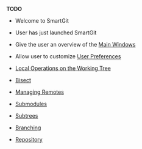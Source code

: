 **TODO**
- Welcome to SmartGit
- User has just launched SmartGit

- Give the user an overview of the [Main Windows](Main-Windows.md)
- Allow user to customize [User Preferences](Preferences/Preferences.md)


- [Local Operations on the Working Tree](Local-Operations-on-the-Working-Tree)
- [Bisect](Bisect)
- [Managing Remotes](Managing-Remotes)
- [Submodules](Submodules)
- [Subtrees](Subtrees)
- [Branching](Branching)
- [Repository](Repository)
